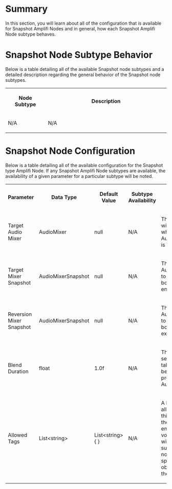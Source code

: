 Summary
=======

In this section, you will learn about all of the configuration that is available for Snapshot Amplifi Nodes and in general, how each Snapshot Amplifi Node subtype behaves.

Snapshot Node Subtype Behavior
==============================

Below is a table detailing all of the available Snapshot node subtypes and a detailed description regarding the general behavior of the Snapshot node subtypes.

<table data-table-width="760" data-layout="default" data-local-id="01534237-8e2b-4033-aa0e-d4e382a8d681" class="confluenceTable"><colgroup><col style="width: 160.0px;"><col style="width: 599.0px;"></colgroup><tbody><tr><th class="confluenceTh"><p><strong>Node Subtype</strong></p></th><th class="confluenceTh"><p><strong>Description</strong></p></th></tr><tr><td class="confluenceTd"><p>N/A</p></td><td class="confluenceTd"><p>N/A</p></td></tr></tbody></table>

Snapshot Node Configuration
===========================

Below is a table detailing all of the available configuration for the Snapshot type Amplifi Node. If any Snapshot Amplifi Node subtypes are available, the availability of a given parameter for a particular subtype will be noted.

<table data-table-width="1373" data-layout="default" data-local-id="932f4727-a3f6-428f-8ae5-ce617ba4b772" class="confluenceTable"><colgroup><col style="width: 236.0px;"><col style="width: 180.0px;"><col style="width: 159.0px;"><col style="width: 117.0px;"><col style="width: 676.0px;"></colgroup><tbody><tr><th class="confluenceTh"><p><strong>Parameter</strong></p></th><th class="confluenceTh"><p><strong>Data Type</strong></p></th><th class="confluenceTh"><p><strong>Default Value</strong></p></th><th class="confluenceTh"><p><strong>Subtype Availability</strong></p></th><th class="confluenceTh"><p><strong>Description</strong></p></th></tr><tr><td class="confluenceTd"><p>Target Audio Mixer</p></td><td class="confluenceTd"><p>AudioMixer</p></td><td class="confluenceTd"><p>null</p></td><td class="confluenceTd"><p>N/A</p></td><td class="confluenceTd"><p>The AudioMixer that will be targeted when the AudioMixerSnapshot is blended.</p></td></tr><tr><td class="confluenceTd"><p>Target Mixer Snapshot</p></td><td class="confluenceTd"><p>AudioMixerSnapshot</p></td><td class="confluenceTd"><p>null</p></td><td class="confluenceTd"><p>N/A</p></td><td class="confluenceTd"><p>The AudioMixerSnapshot to blend to when the bounding volume is entered.</p></td></tr><tr><td class="confluenceTd"><p>Reversion Mixer Snapshot</p></td><td class="confluenceTd"><p>AudioMixerSnapshot</p></td><td class="confluenceTd"><p>null</p></td><td class="confluenceTd"><p>N/A</p></td><td class="confluenceTd"><p>The AudioMixerSnapshot to revert to when the bounding volume is exited.</p></td></tr><tr><td class="confluenceTd"><p>Blend Duration</p></td><td class="confluenceTd"><p>float</p></td><td class="confluenceTd"><p>1.0f</p></td><td class="confluenceTd"><p>N/A</p></td><td class="confluenceTd"><p>The length of time in seconds that it will take to blend between the previous and next AudioMixerSnapshot.</p></td></tr><tr><td class="confluenceTd"><p>Allowed Tags</p></td><td class="confluenceTd"><p>List&lt;string&gt;</p></td><td class="confluenceTd"><p>List&lt;string&gt; { }</p></td><td class="confluenceTd"><p>N/A</p></td><td class="confluenceTd"><p>A list of tags that are allowed to trigger this node, given that the game object that enters the bounding volume is tagged with one of the tags supplied to this list. If no tags are specified, any game object can trigger the target node.</p></td></tr></tbody></table>